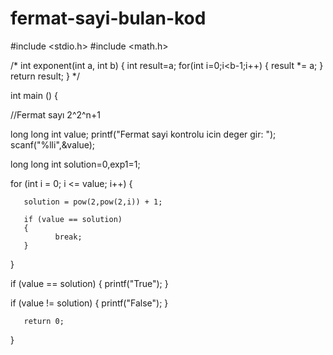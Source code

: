 # fermat-sayi-bulan-kod
#include <stdio.h>
#include <math.h>

/*
int exponent(int a, int b) {
        int result=a;
        for(int i=0;i<b-1;i++) {
                result *= a;
        }
        return result;
}
*/


int main () {




//Fermat sayı 2^2^n+1

long long int value;
printf("Fermat sayi kontrolu icin deger gir: ");
scanf("%lli",&value);

long long int solution=0,exp1=1;



   for (int i = 0; i <= value; i++)
   {
          
       solution = pow(2,pow(2,i)) + 1;

       if (value == solution)
       {
              break;
       }
       
   }


  if (value == solution)
  {
         printf("True");
  }

  if (value != solution)
  {
         printf("False");
  }
  
          




       return 0;
}
